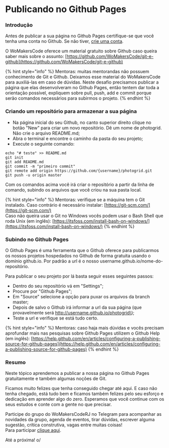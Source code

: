 # Publicando no Github Pages

### Introdução

Antes de publicar a sua página no Github Pages certifique-se que você tenha uma conta no Github. Se não tiver, [crie uma conta](https://github.com/join). 

O WoMakersCode oferece um material gratuito sobre Github caso queira saber mais sobre o assunto: [https://github.com/WoMakersCode/git-e-github](https://github.com/WoMakersCode/git-e-github) 

{% hint style="info" %}
Mentoras: muitas mentorandas não possuem conhecimento de Git e Github. Deixamos esse material do WoMakersCode para auxiliá-las em caso de dúvidas. Neste desafio precisamos publicar a página que elas desenvolveram no Github Pages, então tentem dar toda a orientação possível, expliquem sobre pull, push, add e commit porque serão comandos necessários para subirmos o projeto.
{% endhint %}

### Criando um repositório para armazenar a sua página

* Na página inicial do seu Github, no canto superior direito clique no botão "New" para criar um novo repositório. Dê um nome de photogrid. Não crie o arquivo README.md; 
*  Abra o terminal e encontre o caminho da pasta do seu projeto; 
* Execute o seguinte comando: 

```text
echo "# teste" >> README.md
git init
git add README.md
git commit -m "primeiro commit"
git remote add origin https://github.com/{username}/photogrid.git
git push -u origin master
```

Com os comandos acima você irá criar o repositório a partir da linha de comando, subindo os arquivos que você criou na sua pasta local. 

{% hint style="info" %}
Mentoras: verifique se a máquina tem o Git instalado. Caso contrário é necessário instalar: [https://git-scm.com/](https://git-scm.com/)   
Caso não queira usar o Git no Windows vocês podem usar o Bash Shell que roda Unix \(em inglês\): [https://itsfoss.com/install-bash-on-windows/](https://itsfoss.com/install-bash-on-windows/)
{% endhint %}

### Subindo no Github Pages

O Github Pages é uma ferramenta que o Github oferece para publicarmos os nossos projetos hospedados no Github de forma gratuita usando o domínio github.io. Por padrão a url é o nosso username.github.io/nome-do-repositório.  

Para publicar o seu projeto por lá basta seguir esses seguintes passos: 

* Dentro do seu repositório vá em "Settings"; 
* Procure por "Github Pages"; 
* Em "Source" selecione a opção para puxar os arquivos da branch master; 
* Depois de salvo o Github irá informar a url da sua página \(que provavelmente será http://username.github.io/photogrid\); 
* Teste a url e verifique se está tudo certo. 

{% hint style="info" %}
Mentoras: caso haja mais dúvidas e vocês precisam aprofundar mais nas pesquisas sobre Github Pages utilizem o Github Help \(em inglês\): [https://help.github.com/en/articles/configuring-a-publishing-source-for-github-pages](https://help.github.com/en/articles/configuring-a-publishing-source-for-github-pages)
{% endhint %}

### Resumo

Neste tópico aprendemos a publicar a nossa página no Github Pages gratuitamente e também algumas noções de Git. 

Ficamos muito felizes que tenha conseguido chegar até aqui. E caso não tenha chegado, está tudo bem e ficamos também felizes pelo seu esforço e dedicação em aprender algo do zero. Esperamos que você continue com os seus estudos e conte com a gente no que precisar.   
  
Participe do grupo do WoMakersCodeRJ no Telegram para acompanhar as novidades da grupo, agenda de eventos, tirar dúvidas, escrever alguma sugestão, crítica construtiva, vagas entre muitas coisas!   
Para participar [clique aqui](https://t.me/WomakersCodeRJ). 

Até a próxima! o/  




